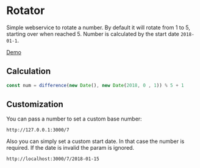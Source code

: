 # Rotator

Simple webservice to rotate a number. By default it will rotate from 1 to 5, starting over when reached 5. Number is calculated by the start date `2018-01-1`.

[Demo](https://rotator-sheopuxqmv.now.sh)

## Calculation

```JavaScript
const num = difference(new Date(), new Date(2018, 0 , 1)) % 5 + 1
```

## Customization

You can pass a number to set a custom base number:

```
http://127.0.0.1:3000/7
```

Also you can simply set a custom start date. In that case the number is required. If the date is invalid the param is ignored.

```
http://localhost:3000/7/2018-01-15
```

